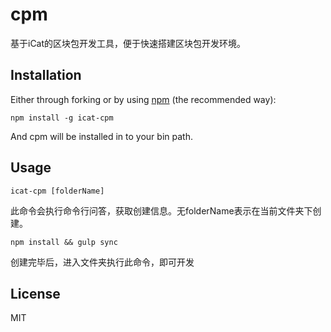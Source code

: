 cpm
========================

基于iCat的区块包开发工具，便于快速搭建区块包开发环境。

## Installation

Either through forking or by using [npm](https://www.npmjs.com) (the recommended way):

```{bash}
npm install -g icat-cpm
```
And cpm will be installed in to your bin path.


## Usage

```{bash}
icat-cpm [folderName]
```

此命令会执行命令行问答，获取创建信息。无folderName表示在当前文件夹下创建。

```{bash}
npm install && gulp sync
```

创建完毕后，进入文件夹执行此命令，即可开发


## License

MIT